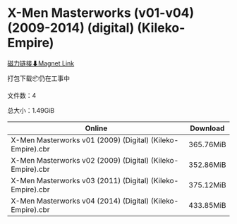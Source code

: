 # X-Men Masterworks (v01-v04) (2009-2014) (digital) (Kileko-Empire)

[磁力链接⬇Magnet Link](magnet:?xt=urn:btih:10c9a1bcf713b04d23a691640d9c07aa9357d40f&dn=X-Men%20Masterworks%20%28v01-v04%29%20%282009-2014%29%20%28digital%29%20%28Kileko-Empire%29)

打包下载📦仍在工事中

文件数：4

总大小：1.49GiB

Online | Download
--- | ---
X-Men Masterworks v01 (2009) (Digital) (Kileko-Empire).cbr | 365.76MiB
X-Men Masterworks v02 (2009) (Digital) (Kileko-Empire).cbr | 352.86MiB
X-Men Masterworks v03 (2011) (Digital) (Kileko-Empire).cbr | 375.12MiB
X-Men Masterworks v04 (2014) (Digital) (Kileko-Empire).cbr | 433.85MiB